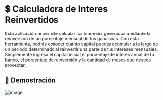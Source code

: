 # 💲 Calculadora de Interes Reinvertidos

Esta aplicación te permite calcular los intereses generados mediante la reinversión de un porcentaje mensual de tus ganancias. Con esta herramienta, podrás conocer cuánto capital puedes acumular a lo largo de un período determinado al reinvertir una parte de tus intereses mensuales. Simplemente ingresa el capital inicial,el porcentaje de interés anual de tu banco, el porcentaje de reinversión y la cantidad de meses que deseas proyectar.

## 📸 Demostración

![image](https://github.com/FlorCollosso/calculadoraInteresReinvertidos/assets/86524914/964bd383-dd65-4b82-98ab-36ec30716f0a)
